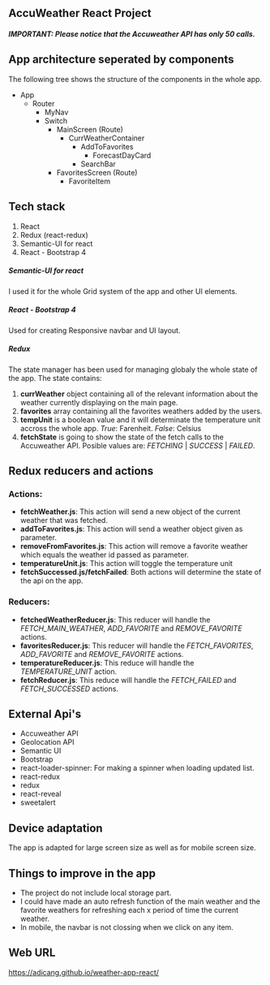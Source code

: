 

## AccuWeather React Project

##### **IMPORTANT:** Please notice that the Accuweather API has only 50 calls. 

## App architecture seperated by components
The following tree shows the structure of the components in the whole app.

- App
  - Router
    - MyNav
	- Switch
	  - MainScreen (Route)
	    - CurrWeatherContainer
		    - AddToFavorites
			  - ForecastDayCard
		  - SearchBar
	  - FavoritesScreen (Route)
	      - FavoriteItem


## Tech stack
1. React
2. Redux (react-redux)
3. Semantic-UI for react
4. React - Bootstrap 4

##### Semantic-UI for react
I used it for the whole Grid system of the app and other UI elements.

##### React - Bootstrap 4
Used for creating Responsive navbar and UI layout.

##### Redux
The state manager has been used for managing globaly the whole state of the app.
The state contains:
1. **currWeather** object containing all of the relevant information about the weather currently displaying on the main page.
2. **favorites** array containing all the favorites weathers added by the users. 
3. **tempUnit** is a boolean value and it will determinate the temperature unit accross the whole app.
    *True*: Farenheit.
    *False*: Celsius
4. **fetchState** is going to show the state of the fetch calls to the Accuweather API. 
Posible values are: *FETCHING* | *SUCCESS* | *FAILED*.

## Redux reducers and actions
### Actions:
- **fetchWeather.js**: This action will send a new object of the current weather that was fetched.
- **addToFavorites.js**: This action will send a weather object given as parameter.
- **removeFromFavorites.js**: This action will remove a favorite weather which equals the weather id passed as parameter.
- **temperatureUnit.js**: This action will toggle the temperature unit
- **fetchSuccessed.js/fetchFailed**: Both actions will determine the state of the api on the app.

### Reducers:
- **fetchedWeatherReducer.js**: This reducer will handle the *FETCH_MAIN_WEATHER*, *ADD_FAVORITE* and *REMOVE_FAVORITE* actions.
- **favoritesReducer.js**: This reducer will handle the *FETCH_FAVORITES*, *ADD_FAVORITE* and *REMOVE_FAVORITE* actions.
- **temperatureReducer.js**: This reduce will handle the *TEMPERATURE_UNIT* action.
- **fetchReducer.js**: This reduce will handle the *FETCH_FAILED*  and *FETCH_SUCCESSED*  actions.

## External Api's
- Accuweather API
- Geolocation API
- Semantic UI
- Bootstrap
- react-loader-spinner: For making a spinner when loading updated list.
- react-redux
- redux
- react-reveal
- sweetalert

## Device adaptation
The app is adapted for large screen size as well as for mobile screen size.

## Things to improve in the app
- The project do not include local storage part.
- I could have made an auto refresh function of the main weather and the favorite weathers for refreshing each x period of time the current weather.
- In mobile, the navbar is not clossing when we click on any item. 

## Web URL
https://adicang.github.io/weather-app-react/


